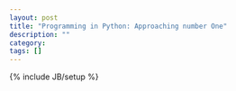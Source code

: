 ```yaml
---
layout: post
title: "Programming in Python: Approaching number One"
description: ""
category: 
tags: []
---
```

{% include JB/setup %}
